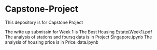 # Capstone-Project
This depository is for Capstone Project

The write up submissin for Week 1 is The Best Housing Estate(Week1).pdf
The analysis of stations and foursq data is in Project Singapore.ipynb
The analysis of housing price is in Price_data.ipynb
